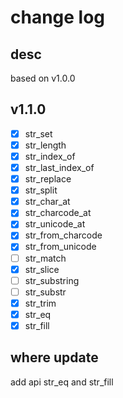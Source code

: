 # change log

## desc

based on v1.0.0

## v1.1.0

- [x] str_set
- [x] str_length
- [x] str_index_of
- [x] str_last_index_of
- [x] str_replace
- [x] str_split
- [x] str_char_at
- [x] str_charcode_at
- [x] str_unicode_at
- [x] str_from_charcode
- [x] str_from_unicode
- [ ] str_match
- [x] str_slice
- [ ] str_substring
- [ ] str_substr
- [x] str_trim
- [x] str_eq
- [x] str_fill

## where update

add api str_eq and str_fill